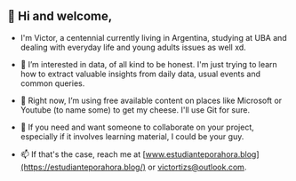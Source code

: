 ## 👋 Hi and welcome,  
- I'm Victor, a centennial currently living in Argentina, studying at UBA and dealing with everyday life and young adults issues as well xd. 

- 👀 I’m interested in data, of all kind to be honest. I'm just trying to learn how to extract valuable insights from daily data, usual events and common queries.

- 🌱 Right now, I’m using free available content on places like Microsoft or Youtube (to name some) to get my cheese. I'll use Git for sure.

- 💞️ If you need and want someone to collaborate on your project, especially if it involves learning material, I could be your guy.

- 📫 If that's the case, reach me at [www.estudianteporahora.blog](https://estudianteporahora.blog/) or <victortizs@outlook.com>.

<!---
victortizs/victortizs is a ✨ special ✨ repository because its `README.md` (this file) appears on your GitHub profile.
You can click the Preview link to take a look at your changes.
--->
